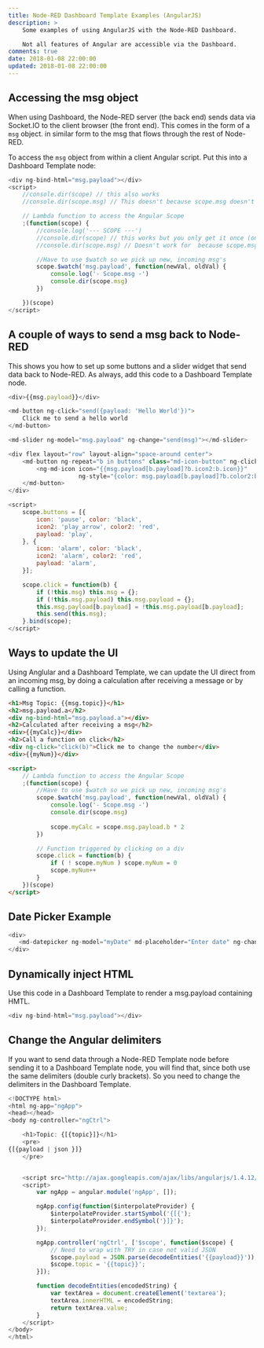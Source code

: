 ```yaml
---
title: Node-RED Dashboard Template Examples (AngularJS)
description: >
    Some examples of using AngularJS with the Node-RED Dashboard.

    Not all features of Angular are accessible via the Dashboard.
comments: true
date: 2018-01-08 22:00:00
updated: 2018-01-08 22:00:00
---
```


## Accessing the msg object

When using Dashboard, the Node-RED server (the back end) sends data via Socket.IO to the client browser (the front end). This comes in the form of a `msg` object. in similar form to the msg that flows through the rest of Node-RED.

To access the `msg` object from within a client Angular script. Put this into a Dashboard Template node:

```javascript
<div ng-bind-html="msg.payload"></div>
<script>
    //console.dir(scope) // this also works
    //console.dir(scope.msg) // This doesn't because scope.msg doesn't yet exist

    // Lambda function to access the Angular Scope
    ;(function(scope) {
        //console.log('--- SCOPE ---')
        //console.dir(scope) // this works but you only get it once (on startup)
        //console.dir(scope.msg) // Doesn't work for  because scope.msg doesn't yet exist

        //Have to use $watch so we pick up new, incoming msg's
        scope.$watch('msg.payload', function(newVal, oldVal) {
            console.log('- Scope.msg -')
            console.dir(scope.msg)
        })

    })(scope)
</script>
```

## A couple of ways to send a msg back to Node-RED

This shows you how to set up some buttons and a slider widget that send data back to Node-RED. As always, add this code to a Dashboard Template node.

```javascript
<div>{{msg.payload}}</div>

<md-button ng-click="send({payload: 'Hello World'})">
    Click me to send a hello world
</md-button>

<md-slider ng-model="msg.payload" ng-change="send(msg)"></md-slider>

<div flex layout="row" layout-align="space-around center">
    <md-button ng-repeat="b in buttons" class="md-icon-button" ng-click="click(b)">
        <ng-md-icon icon="{{msg.payload[b.payload]?b.icon2:b.icon}}"
                    ng-style="{color: msg.payload[b.payload]?b.color2:b.color}"></ng-md-icon>
    </md-button>
</div>

<script>
    scope.buttons = [{
        icon: 'pause', color: 'black',
        icon2: 'play_arrow', color2: 'red',
        payload: 'play',
    }, {
        icon: 'alarm', color: 'black',
        icon2: 'alarm', color2: 'red',
        payload: 'alarm',
    }];

    scope.click = function(b) {
        if (!this.msg) this.msg = {};
        if (!this.msg.payload) this.msg.payload = {};
        this.msg.payload[b.payload] = !this.msg.payload[b.payload];
        this.send(this.msg);
    }.bind(scope);
</script>
```

## Ways to update the UI

Using Anglular and a Dashboard Template, we can update the UI direct from an incoming msg, by doing a calculation after receiving a message or by calling a function.

```html
<h1>Msg Topic: {{msg.topic}}</h1>
<h2>msg.payload.a</h2>
<div ng-bind-html="msg.payload.a"></div>
<h2>Calculated after receiving a msg</h2>
<div>{{myCalc}}</div>
<h2>Call a function on click</h2>
<div ng-click="click(b)">Click me to change the number</div>
<div>{{myNum}}</div>

<script>
    // Lambda function to access the Angular Scope
    ;(function(scope) {
        //Have to use $watch so we pick up new, incoming msg's
        scope.$watch('msg.payload', function(newVal, oldVal) {
            console.log('- Scope.msg -')
            console.dir(scope.msg)
            
            scope.myCalc = scope.msg.payload.b * 2
        })

        // Function triggered by clicking on a div
        scope.click = function(b) {
            if ( ! scope.myNum ) scope.myNum = 0
            scope.myNum++
        }
    })(scope)
</script>
```


## Date Picker Example

```javascript
<div>
   <md-datepicker ng-model="myDate" md-placeholder="Enter date" ng-change="send({payload: myDate})"></md-datepicker>
</div>
```

## Dynamically inject HTML

Use this code in a Dashboard Template to render a msg.payload containing HMTL.

```javascript
<div ng-bind-html="msg.payload"></div>
```

## Change the Angular delimiters

If you want to send data through a Node-RED Template node before sending it to a Dashboard Template node, you will find that, since both use the same delimiters (double curly brackets). So you need to change the delimiters in the Dashboard Template.

```javascript
<!DOCTYPE html>
<html ng-app="ngApp">
<head></head>
<body ng-controller="ngCtrl">

    <h1>Topic: {[{topic}]}</h1>
    <pre>
{[{payload | json }]}
    </pre>


    <script src="http://ajax.googleapis.com/ajax/libs/angularjs/1.4.12/angular.min.js"></script>
    <script>
        var ngApp = angular.module('ngApp', []);

        ngApp.config(function($interpolateProvider) {
            $interpolateProvider.startSymbol('{[{');
            $interpolateProvider.endSymbol('}]}');
        });

        ngApp.controller('ngCtrl', ['$scope', function($scope) {
            // Need to wrap with TRY in case not valid JSON
            $scope.payload = JSON.parse(decodeEntities('{{payload}}'));
            $scope.topic = '{{topic}}';
        }]);

        function decodeEntities(encodedString) {
            var textArea = document.createElement('textarea');
            textArea.innerHTML = encodedString;
            return textArea.value;
        }
    </script>
</body>
</html>
```
